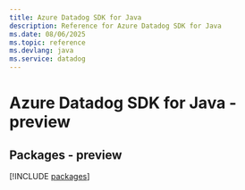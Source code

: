```yaml
---
title: Azure Datadog SDK for Java
description: Reference for Azure Datadog SDK for Java
ms.date: 08/06/2025
ms.topic: reference
ms.devlang: java
ms.service: datadog
---
```

# Azure Datadog SDK for Java - preview
## Packages - preview
[!INCLUDE [packages](datadog-index.md)]